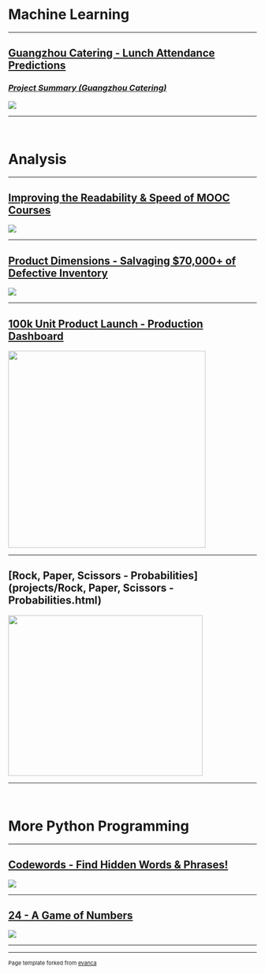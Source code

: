 # Machine Learning
---

## [Guangzhou Catering - Lunch Attendance Predictions](projects/gz_catering_v1-4.html)
### [*Project Summary (Guangzhou Catering)*](projects/gz_catering_v1-4_summary.html)
<img src="images/gz_catering_image.jpg?raw=true"/>


---
<br>

# Analysis
---
## [Improving the Readability & Speed of MOOC Courses](projects/MOOC_Transcripts.html)
<img src="images/MOOC_transcript_FRES_score.PNG?raw=true"/>

---
## [Product Dimensions - Salvaging $70,000+ of Defective Inventory](projects/Product_Tolerances_v1-0.html)
<img src="images/technical-drawing-2.jpg?raw=true"/>

---

## [100k Unit Product Launch - Production Dashboard](projects/Production_Dashboard_v1-0.html)
<img src="images/dashboard/dashboard-1.png?raw=true" width="400" height="400">

---

## [Rock, Paper, Scissors - Probabilities](projects/Rock, Paper, Scissors - Probabilities.html)
<img src="images/rock,paper,scissors_photo.png?raw=true" width="394" height="326">


---

<br>

# More Python Programming
---
## [Codewords - Find Hidden Words & Phrases!](projects/codewords.html)
<img src="images/codewords_01.PNG?raw=true">

---

## [24 - A Game of Numbers](projects/new24.html)
<img src="images/24_1.PNG?raw=true"/>


---






---
<p style="font-size:11px">Page template forked from <a href="https://github.com/evanca/quick-portfolio">evanca</a></p>
